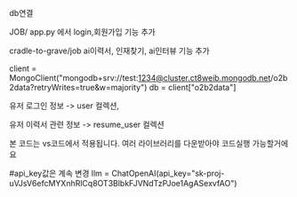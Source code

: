 db연결

JOB/ app.py 에서 login,회원가입 기능 추가

cradle-to-grave/job ai이력서, 인재찾기, ai인터뷰 기능 추가

client = MongoClient("mongodb+srv://test:1234@cluster.ct8weib.mongodb.net/o2b2data?retryWrites=true&w=majority")
db = client["o2b2data"]

유저 로그인 정보 ->  user 컬렉션,

유저 이력서 관련 정보 -> resume_user 컬렉션

본 코드는 vs코드에서 적용됩니다. 
여러 라이브러리를 다운받아야 코드실행 가능할거에요

#api_key값은 계속 변경
llm = ChatOpenAI(api_key="sk-proj-uVJsV6efcMYXnhRlCq8OT3BlbkFJVNdTzPJoe1AgASexvfAO") 

